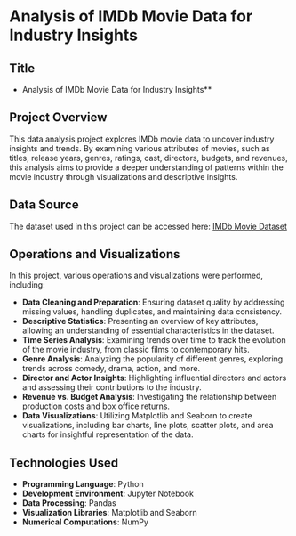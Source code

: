 # Analysis of IMDb Movie Data for Industry Insights

## Title
* Analysis of IMDb Movie Data for Industry Insights**

## Project Overview
This data analysis project explores IMDb movie data to uncover industry insights and trends. By examining various attributes of movies, such as titles, release years, genres, ratings, cast, directors, budgets, and revenues, this analysis aims to provide a deeper understanding of patterns within the movie industry through visualizations and descriptive insights.

## Data Source
The dataset used in this project can be accessed here: [IMDb Movie Dataset](https://drive.google.com/u/0/uc?id=1-lCL2h0fFRy14TVDNSp89eLsIF7OVjRi&export=download)

## Operations and Visualizations
In this project, various operations and visualizations were performed, including:

- **Data Cleaning and Preparation**: Ensuring dataset quality by addressing missing values, handling duplicates, and maintaining data consistency.
- **Descriptive Statistics**: Presenting an overview of key attributes, allowing an understanding of essential characteristics in the dataset.
- **Time Series Analysis**: Examining trends over time to track the evolution of the movie industry, from classic films to contemporary hits.
- **Genre Analysis**: Analyzing the popularity of different genres, exploring trends across comedy, drama, action, and more.
- **Director and Actor Insights**: Highlighting influential directors and actors and assessing their contributions to the industry.
- **Revenue vs. Budget Analysis**: Investigating the relationship between production costs and box office returns.
- **Data Visualizations**: Utilizing Matplotlib and Seaborn to create visualizations, including bar charts, line plots, scatter plots, and area charts for insightful representation of the data.

## Technologies Used
- **Programming Language**: Python
- **Development Environment**: Jupyter Notebook
- **Data Processing**: Pandas
- **Visualization Libraries**: Matplotlib and Seaborn
- **Numerical Computations**: NumPy
